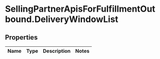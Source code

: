 # SellingPartnerApisForFulfillmentOutbound.DeliveryWindowList

## Properties
Name | Type | Description | Notes
------------ | ------------- | ------------- | -------------


